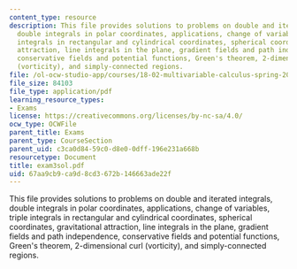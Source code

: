 ```yaml
---
content_type: resource
description: This file provides solutions to problems on double and iterated integrals,
  double integrals in polar coordinates, applications, change of variables, triple
  integrals in rectangular and cylindrical coordinates, spherical coordinates, gravitational
  attraction, line integrals in the plane, gradient fields and path independence,
  conservative fields and potential functions, Green's theorem, 2-dimensional curl
  (vorticity), and simply-connected regions.
file: /ol-ocw-studio-app/courses/18-02-multivariable-calculus-spring-2006/67aa9cb9ca9d8cd3672b146663ade22f_exam3sol.pdf
file_size: 84103
file_type: application/pdf
learning_resource_types:
- Exams
license: https://creativecommons.org/licenses/by-nc-sa/4.0/
ocw_type: OCWFile
parent_title: Exams
parent_type: CourseSection
parent_uid: c3ca0d84-59c0-d8e0-0dff-196e231a668b
resourcetype: Document
title: exam3sol.pdf
uid: 67aa9cb9-ca9d-8cd3-672b-146663ade22f
---
```

This file provides solutions to problems on double and iterated integrals, double integrals in polar coordinates, applications, change of variables, triple integrals in rectangular and cylindrical coordinates, spherical coordinates, gravitational attraction, line integrals in the plane, gradient fields and path independence, conservative fields and potential functions, Green's theorem, 2-dimensional curl (vorticity), and simply-connected regions.